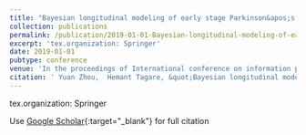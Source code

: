 ```yaml
---
title: "Bayesian longitudinal modeling of early stage Parkinson&apos;s disease using DaTscan images"
collection: publications
permalink: /publication/2019-01-01-Bayesian-longitudinal-modeling-of-early-stage-Parkinsons-disease-using-DaTscan-images
excerpt: 'tex.organization: Springer'
date: 2019-01-01
pubtype: conference
venue: 'In the proceedings of International conference on information processing in medical imaging'
citation: ' Yuan Zhou,  Hemant Tagare, &quot;Bayesian longitudinal modeling of early stage Parkinson&amp;apos;s disease using DaTscan images.&quot; In the proceedings of International conference on information processing in medical imaging, 2019.'
---
```

tex.organization: Springer

Use [Google Scholar](https://scholar.google.com/scholar?q=Bayesian+longitudinal+modeling+of+early+stage+Parkinson&#x27;s+disease+using+DaTscan+images){:target="_blank"} for full citation